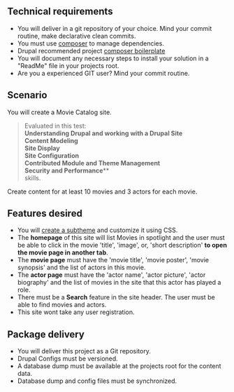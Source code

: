 ## Technical requirements
- You will deliver in a git repository of your choice. Mind your commit routine, make declarative clean commits.
- You must use [composer](https://www.drupal.org/docs/develop/using-composer/using-composer-to-install-drupal-and-manage-dependencies) to manage dependencies.
- Drupal recommended project [composer boilerplate](https://github.com/drupal/recommended-project)
- You will document any necessary steps to install your solution in a "ReadMe" file in your projects root.
- Are you a experienced GIT user? Mind your commit routine.

## Scenario
You will create a Movie Catalog site. <br>
> Evaluated in this test:<br>
 **Understanding Drupal and working with a Drupal Site<br> Content Modeling<br> Site Display<br> Site Configuration<br> Contributed Module and Theme Management<br> Security and Performance****<br>
 skills.
 
Create content for at least 10 movies and 3 actors for each movie.


## Features desired
- You will [create a subtheme](https://www.youtube.com/watch?v=hPXUn_D2-lE) and customize it using CSS.
- The **homepage** of this site will list Movies in spotlight and the user must be able to click in the movie 'title', 'image', or, 'short description' **to open the movie page in another tab**.
- The **movie page** must have the 'movie title', 'movie poster', 'movie synopsis' and the list of actors in this movie.
- The **actor page** must have the 'actor name', 'actor picture', 'actor biography' and the list of movies in the site that this actor has played a role.
- There must be a **Search** feature in the site header. The user must be able to find movies and actors.
- This site wont take any user registration.

## Package delivery
- You will deliver this project as a Git repository.
- Drupal Configs must be versioned.
- A database dump must be available at the projects root for the content data.
- Database dump and config files must be synchronized.
